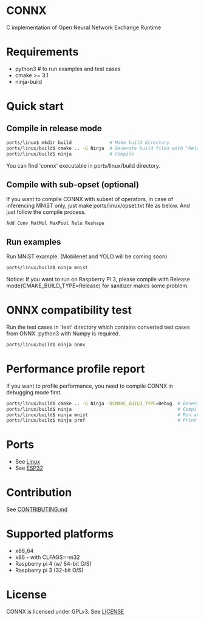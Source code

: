 # CONNX
C implementation of Open Neural Network Exchange Runtime

# Requirements
 * python3         # to run examples and test cases
 * cmake >= 3.1
 * ninja-build

# Quick start
## Compile in release mode
~~~sh
ports/linux$ mkdir build              # Make build directory
ports/linux/build$ cmake .. -G Ninja  # Generate build files with "Release" mode
ports/linux/build$ ninja              # Compile
~~~

You can find 'connx' executable in ports/linux/build directory.

## Compile with sub-opset (optional)
If you want to compile CONNX with subset of operators, in case of inferencing MNIST only, 
just make ports/linux/opset.txt file as below. And just follow the compile process.

~~~
Add Conv MatMul MaxPool Relu Reshape
~~~

## Run examples
Run MNIST example. (Mobilenet and YOLO will be coming soon)

~~~sh
ports/linux/build$ ninja mnist
~~~

Notice: If you want to run on Raspberry Pi 3, please compile with Release mode(CMAKE\_BUILD\_TYPE=Release) for sanitizer makes some problem.

# ONNX compatibility test
Run the test cases in 'test' directory which contains converted test cases from ONNX.
python3 with Numpy is required.

~~~sh
ports/linux/build$ ninja onnx
~~~

# Performance profile report
If you want to profile performance, you need to compile CONNX in debugging mode first.

~~~sh
ports/linux/build$ cmake .. -G Ninja -DCMAKE_BUILD_TYPE=Debug  # Generate build files
ports/linux/build$ ninja                                       # Compile
ports/linux/build$ ninja mnist                                 # Run an any example
ports/linux/build$ ninja prof                                  # Print performance profile report
~~~

# Ports
 * See [Linux](ports/linux/README.md)
 * See [ESP32](ports/esp32/README.md)

# Contribution
See [CONTRIBUTING.md](CONTRIBUTING.md)

# Supported platforms
 * x86\_64
 * x86 - with CLFAGS=-m32
 * Raspberry pi 4 (w/ 64-bit O/S)
 * Raspberry pi 3 (32-bit O/S)

# License
CONNX is licensed under GPLv3. See [LICENSE](LICENSE)
